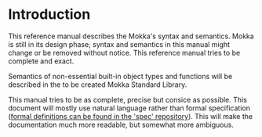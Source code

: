 # Introduction
This reference manual describes the Mokka's syntax and semantics. Mokka is still in its design phase; syntax and semantics in this
manual might change or be removed without notice. This reference manual tries to be complete and exact.

Semantics of non-essential built-in object types and functions will be described in the to be created Mokka Standard Library.

This manual tries to be as complete, precise but consice as possible. This document will mostly use natural language rather than formal
specification ([formal definitions can be found in the 'spec' repository](https://github.com/mokka/spec/)). This will make the
documentation much more readable, but somewhat more ambiguous.
